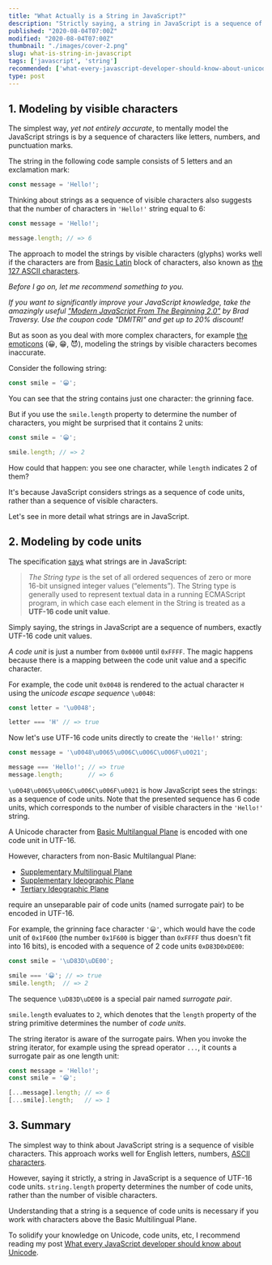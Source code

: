```yaml
---
title: "What Actually is a String in JavaScript?"
description: "Strictly saying, a string in JavaScript is a sequence of UTF-16 code units."
published: "2020-08-04T07:00Z"
modified: "2020-08-04T07:00Z"
thumbnail: "./images/cover-2.png"
slug: what-is-string-in-javascript
tags: ['javascript', 'string']
recommended: ['what-every-javascript-developer-should-know-about-unicode', 'string-interpolation-in-javascript']
type: post
---
```


## 1. Modeling by visible characters

The simplest way, *yet not entirely accurate*, to mentally model the JavaScript strings is by a sequence of characters like letters, numbers, and punctuation marks.  

The string in the following code sample consists of 5 letters and an exclamation mark:

```javascript
const message = 'Hello!';
```

Thinking about strings as a sequence of visible characters also suggests that the number of characters in 
`'Hello!'` string equal to 6:

```javascript
const message = 'Hello!';

message.length; // => 6
```

The approach to model the strings by visible characters (glyphs) works well if the characters are from [Basic Latin](https://en.wikipedia.org/wiki/Basic_Latin_(Unicode_block)) block of characters, also known as [the 127 ASCII characters](https://theasciicode.com.ar/).  

*Before I go on, let me recommend something to you.* 

*If you want to significantly improve your JavaScript knowledge, take the  amazingly useful ["Modern JavaScript From The Beginning 2.0"](https://www.traversymedia.com/a/2147528886/FqXWyazh) by Brad Traversy. Use the coupon code "DMITRI" and get up to 20% discount!*

But as soon as you deal with more complex characters, for example [the emoticons](https://en.wikipedia.org/wiki/Emoticons_(Unicode_block)) (😀, 😁, 😈), modeling the strings by visible characters becomes inaccurate.    

Consider the following string:

```javascript
const smile = '😀';
```

You can see that the string contains just one character: the grinning face.  

But if you use the `smile.length` property to determine the number of characters, you might be surprised that it contains 2 units:

```javascript
const smile = '😀';

smile.length; // => 2
```

How could that happen: you see one character, while `length` indicates 2 of them?  

It's because JavaScript considers strings as a sequence of code units, rather than a sequence of visible characters.  

Let's see in more detail what strings are in JavaScript.  

## 2. Modeling by code units

The specification [says](https://tc39.es/ecma262/#sec-ecmascript-language-types-string-type) what strings are in JavaScript:

> *The String type* is the set of all ordered sequences of zero or more 16-bit unsigned integer values (“elements”). The String type is generally used to represent textual data in a running ECMAScript program, in which case each element in the String is treated as a **UTF-16 code unit value**.  

Simply saying, the strings in JavaScript are a sequence of numbers, exactly UTF-16 code unit values.  

*A code unit* is just a number from `0x0000` until `0xFFFF`. The magic happens because there is a mapping between the code unit value and a specific character.  

For example, the code unit `0x0048` is rendered to the actual character `H` using the *unicode escape sequence* `\u0048`:  

```javascript
const letter = '\u0048';

letter === 'H' // => true
```

Now let's use UTF-16 code units directly to create the `'Hello!'` string:

```javascript
const message = '\u0048\u0065\u006C\u006C\u006F\u0021';

message === 'Hello!'; // => true
message.length;       // => 6
```

`\u0048\u0065\u006C\u006C\u006F\u0021` is how JavaScript sees the strings: as a sequence of code units. Note that the presented sequence has 6 code units, which corresponds to the number of visible characters in the `'Hello!'` string.  

A Unicode character from [Basic Multilangual Plane](https://www.compart.com/en/unicode/plane/U+0000) is encoded with one code unit in UTF-16.  

However, characters from non-Basic Multilangual Plane:

* [Supplementary Multilingual Plane](https://en.wikipedia.org/wiki/Plane_(Unicode)#Supplementary_Multilingual_Plane)
* [Supplementary Ideographic Plane](https://en.wikipedia.org/wiki/Plane_(Unicode)#Supplementary_Ideographic_Plane)
* [Tertiary Ideographic Plane](https://en.wikipedia.org/wiki/Plane_(Unicode)#Tertiary_Ideographic_Plane)

require an unseparable pair of code units (named surrogate pair) to be encoded in UTF-16.  

For example, the grinning face character `'😀'`, which would have the code unit of `0x1F600` (the number `0x1F600` is bigger than `0xFFFF` thus doesn't fit into 16 bits), is encoded with a sequence of 2 code units `0xD83D0xDE00`:

```javascript
const smile = '\uD83D\uDE00';

smile === '😀'; // => true
smile.length;  // => 2
```

The sequence `\uD83D\uDE00` is a special pair named *surrogate pair*.  

`smile.length` evaluates to `2`, which denotes that the `length` property of the string primitive determines the number of *code units*.  

The string iterator is aware of the surrogate pairs. When you invoke the string iterator, for example using the spread operator `...`, it counts a surrogate pair as one length unit:

```javascript
const message = 'Hello!';
const smile = '😀';

[...message].length; // => 6
[...smile].length;   // => 1
```

## 3. Summary

The simplest way to think about JavaScript string is a sequence of visible characters. This approach works well for English letters, numbers, [ASCII characters](https://theasciicode.com.ar/).  

However, saying it strictly, a string in JavaScript is a sequence of UTF-16 code units. `string.length` property determines the number of code units, rather than the number of visible characters.  

Understanding that a string is a sequence of code units is necessary if you work with characters above the Basic Multilingual Plane.  

To solidify your knowledge on Unicode, code units, etc, I recommend reading my post [What every JavaScript developer should know about Unicode](https://dmitripavlutin.com/what-every-javascript-developer-should-know-about-unicode/).  
